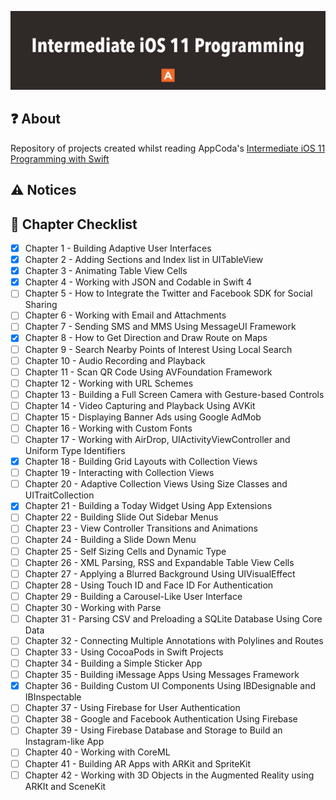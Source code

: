 ![](header.png)

## :question: About
Repository of projects created whilst reading AppCoda's [Intermediate iOS 11 Programming with Swift](https://www.appcoda.com/intermediate-swift-programming-book/)

## :warning: Notices

## :blue_book: Chapter Checklist
- [X] Chapter 1 - Building Adaptive User Interfaces
- [X] Chapter 2 - Adding Sections and Index list in UITableView
- [X] Chapter 3 - Animating Table View Cells
- [X] Chapter 4 - Working with JSON and Codable in Swift 4
- [ ] Chapter 5 - How to Integrate the Twitter and Facebook SDK for Social Sharing
- [ ] Chapter 6 - Working with Email and Attachments
- [ ] Chapter 7 - Sending SMS and MMS Using MessageUI Framework
- [X] Chapter 8 - How to Get Direction and Draw Route on Maps
- [ ] Chapter 9 - Search Nearby Points of Interest Using Local Search
- [ ] Chapter 10 - Audio Recording and Playback
- [ ] Chapter 11 - Scan QR Code Using AVFoundation Framework
- [ ] Chapter 12 - Working with URL Schemes
- [ ] Chapter 13 - Building a Full Screen Camera with Gesture-based Controls
- [ ] Chapter 14 - Video Capturing and Playback Using AVKit
- [ ] Chapter 15 - Displaying Banner Ads using Google AdMob
- [ ] Chapter 16 - Working with Custom Fonts
- [ ] Chapter 17 - Working with AirDrop, UIActivityViewController and Uniform Type Identifiers
- [X] Chapter 18 - Building Grid Layouts with Collection Views
- [ ] Chapter 19 - Interacting with Collection Views
- [ ] Chapter 20 - Adaptive Collection Views Using Size Classes and UITraitCollection
- [X] Chapter 21 - Building a Today Widget Using App Extensions
- [ ] Chapter 22 - Building Slide Out Sidebar Menus
- [ ] Chapter 23 - View Controller Transitions and Animations
- [ ] Chapter 24 - Building a Slide Down Menu
- [ ] Chapter 25 - Self Sizing Cells and Dynamic Type
- [ ] Chapter 26 - XML Parsing, RSS and Expandable Table View Cells
- [ ] Chapter 27 - Applying a Blurred Background Using UIVisualEffect
- [ ] Chapter 28 - Using Touch ID and Face ID For Authentication
- [ ] Chapter 29 - Building a Carousel-Like User Interface
- [ ] Chapter 30 - Working with Parse
- [ ] Chapter 31 - Parsing CSV and Preloading a SQLite Database Using Core Data
- [ ] Chapter 32 - Connecting Multiple Annotations with Polylines and Routes
- [ ] Chapter 33 - Using CocoaPods in Swift Projects
- [ ] Chapter 34 - Building a Simple Sticker App
- [ ] Chapter 35 - Building iMessage Apps Using Messages Framework
- [X] Chapter 36 - Building Custom UI Components Using IBDesignable and IBInspectable
- [ ] Chapter 37 - Using Firebase for User Authentication
- [ ] Chapter 38 - Google and Facebook Authentication Using Firebase
- [ ] Chapter 39 - Using Firebase Database and Storage to Build an Instagram-like App
- [ ] Chapter 40 - Working with CoreML
- [ ] Chapter 41 - Building AR Apps with ARKit and SpriteKit
- [ ] Chapter 42 - Working with 3D Objects in the Augmented Reality using ARKIt and SceneKit
